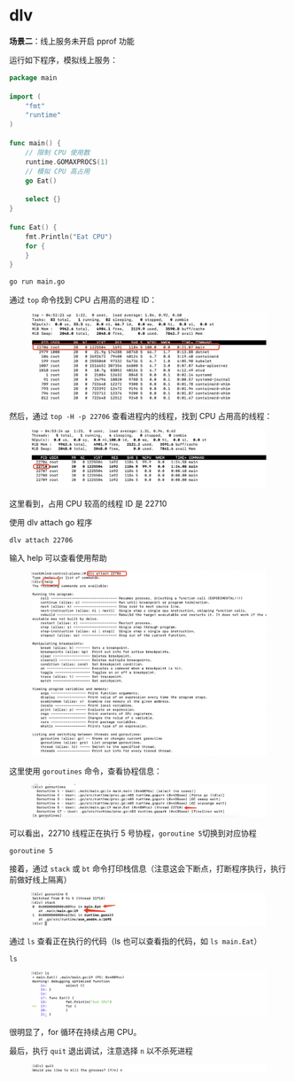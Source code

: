 # dlv

**场景二**：线上服务未开启 pprof 功能

运行如下程序，模拟线上服务：

```go
package main

import (
	"fmt"
	"runtime"
)

func main() {
	// 限制 CPU 使用数
	runtime.GOMAXPROCS(1)
	// 模拟 CPU 高占用
	go Eat()

	select {}
}

func Eat() {
	fmt.Println("Eat CPU")
	for {
	}
}
```

```bash
go run main.go
```

通过 `top` 命令找到 CPU 占用高的进程 ID：

<figure><img src="../../.gitbook/assets/image (21).png" alt=""><figcaption></figcaption></figure>

然后，通过 `top -H -p 22706` 查看进程内的线程，找到 CPU 占用高的线程：

<figure><img src="../../.gitbook/assets/image (22).png" alt=""><figcaption></figcaption></figure>

这里看到，占用 CPU 较高的线程 ID 是 22710

使用 dlv attach go 程序

```
dlv attach 22706
```

输入 help 可以查看使用帮助

<figure><img src="../../.gitbook/assets/image (23).png" alt=""><figcaption></figcaption></figure>

这里使用 `goroutines` 命令，查看协程信息：

<figure><img src="../../.gitbook/assets/image (24).png" alt=""><figcaption></figcaption></figure>

可以看出，22710 线程正在执行 5 号协程，`goroutine 5`切换到对应协程

```
goroutine 5
```

接着，通过 `stack` 或 `bt` 命令打印栈信息（注意这会下断点，打断程序执行，执行前做好线上隔离）

<figure><img src="../../.gitbook/assets/image (25).png" alt=""><figcaption></figcaption></figure>

通过 `ls` 查看正在执行的代码（ls 也可以查看指的代码，如 `ls main.Eat`）

```
ls
```

<figure><img src="../../.gitbook/assets/image (26).png" alt=""><figcaption></figcaption></figure>

很明显了，for 循环在持续占用 CPU。

最后，执行 `quit` 退出调试，注意选择 `n` 以不杀死进程

<figure><img src="../../.gitbook/assets/image (17).png" alt=""><figcaption></figcaption></figure>

